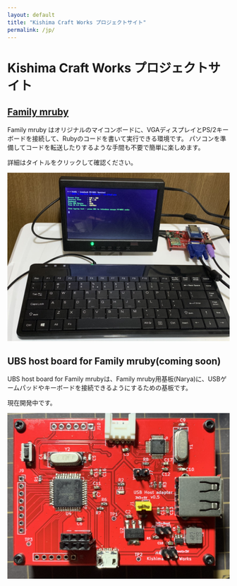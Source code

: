 ```yaml
---
layout: default
title: "Kishima Craft Works プロジェクトサイト"
permalink: /jp/
---
```


# Kishima Craft Works プロジェクトサイト

## [Family mruby](https://kishima.github.io/jp/family_mruby)

Family mruby はオリジナルのマイコンボードに、VGAディスプレイとPS/2キーボードを接続して、Rubyのコードを書いて実行できる環境です。
パソコンを準備してコードを転送したりするような手間も不要で簡単に楽しめます。

詳細はタイトルをクリックして確認ください。

<img src="/images/demo2.jpg" alt="Family mruby demo">

## UBS host board for Family mruby(coming soon)

UBS host board for Family mrubyは、Family mruby用基板(Narya)に、USBゲームパッドやキーボードを接続できるようにするための基板です。

現在開発中です。

<img src="/images/USB-HOST.jpg" alt="USB host board v0.5">


